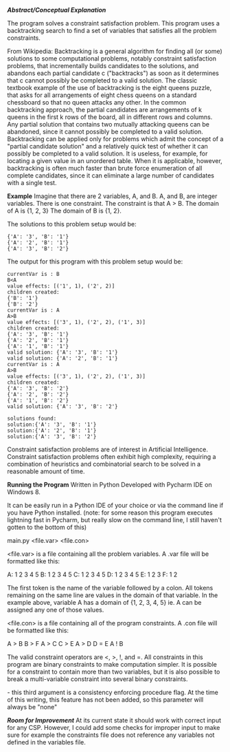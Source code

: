 ***Abstract/Conceptual Explanation***

The program solves a constraint satisfaction problem.  This program uses a backtracking search to find a set of variables that satisfies all the problem constraints.  

From Wikipedia: 
Backtracking is a general algorithm for finding all (or some) solutions to some computational problems, notably constraint satisfaction problems, that incrementally builds candidates to the solutions, and abandons each partial candidate c ("backtracks") as soon as it determines that c cannot possibly be completed to a valid solution.
The classic textbook example of the use of backtracking is the eight queens puzzle, that asks for all arrangements of eight chess queens on a standard chessboard so that no queen attacks any other. In the common backtracking approach, the partial candidates are arrangements of k queens in the first k rows of the board, all in different rows and columns. Any partial solution that contains two mutually attacking queens can be abandoned, since it cannot possibly be completed to a valid solution.
Backtracking can be applied only for problems which admit the concept of a "partial candidate solution" and a relatively quick test of whether it can possibly be completed to a valid solution. It is useless, for example, for locating a given value in an unordered table. When it is applicable, however, backtracking is often much faster than brute force enumeration of all complete candidates, since it can eliminate a large number of candidates with a single test.

****Example****
Imagine that there are 2 variables, A, and B. A, and B, are integer variables. There is one constraint.  The constraint is that A > B. The domain of A is {1, 2, 3} The domain of B is {1, 2}. 

The solutions to this problem setup would be:

```
{'A': '3', 'B': '1'}
{'A': '2', 'B': '1'}
{'A': '3', 'B': '2'}
```

The output for this program with this problem setup would be:

```
currentVar is : B
B<A
value effects: [('1', 1), ('2', 2)]
children created: 
{'B': '1'}
{'B': '2'}
currentVar is : A
A>B
value effects: [('3', 1), ('2', 2), ('1', 3)]
children created: 
{'A': '3', 'B': '1'}
{'A': '2', 'B': '1'}
{'A': '1', 'B': '1'}
valid solution: {'A': '3', 'B': '1'}
valid solution: {'A': '2', 'B': '1'}
currentVar is : A
A>B
value effects: [('3', 1), ('2', 2), ('1', 3)]
children created: 
{'A': '3', 'B': '2'}
{'A': '2', 'B': '2'}
{'A': '1', 'B': '2'}
valid solution: {'A': '3', 'B': '2'}

solutions found:
solution:{'A': '3', 'B': '1'}
solution:{'A': '2', 'B': '1'}
solution:{'A': '3', 'B': '2'}
```

Constraint satisfaction problems are of interest in Artificial Intelligence.
Constraint satisfaction problems often exhibit high complexity, requiring a combination of heuristics and combinatorial search to be
solved in a reasonable amount of time.

**Running the Program**
Written in Python
Developed with Pycharm IDE on Windows 8.

It can be easily run in a Python IDE of your choice or via the command line if you have Python installed.
(note: for some reason this program executes lightning fast in Pycharm, but really slow on the command line, I still haven't gotten to the
bottom of this)

main.py <file.var> <file.con> <flag>

<file.var> is a file containing all the problem variables. A .var file will be formatted like this:

A: 1 2 3 4 5
B: 1 2 3 4 5
C: 1 2 3 4 5
D: 1 2 3 4 5
E: 1 2 3
F: 1 2 

The first token is the name of the variable followed by a colon.  All tokens remaining on the same line are values in the domain of that variable.  In the example above, variable A has a domain of {1, 2, 3, 4, 5} ie. A can be assigned any one of those values.

<file.con> is a file containing all of the program constraints.  A .con file will be formatted like this:

A > B
B > F
A > C
C > E
A > D
D = E
A ! B


The valid constraint operators are <, >, !, and =.
All constraints in this program are binary constraints to make computation simpler.
It is possible for a constraint to contain more than two variables, but it is also possible to break a multi-variable constraint into several binary constraints.

<flag> - this third argument is a consistency enforcing procedure flag.  At the time of this writing, this feature has not been added, so this parameter will always be "none"

***Room for Improvement***
At its current state it should work with correct input for any CSP.
However, I could add some checks for improper input to make sure for example the constraints file does not reference any variables not defined in the variables file.
